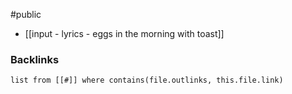 #public
- [[input - lyrics - eggs in the morning with toast]]

### Backlinks
```dataview 
list from [[#]] where contains(file.outlinks, this.file.link)
```

